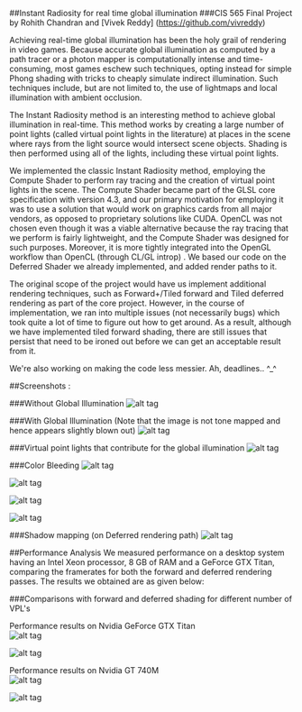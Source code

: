 ##Instant Radiosity for real time global illumination
###CIS 565 Final Project by Rohith Chandran and [Vivek Reddy] (https://github.com/vivreddy)

Achieving real-time global illumination has been the holy grail of rendering in video games. Because 
accurate global illumination as computed by a path tracer or a photon mapper is computationally intense 
and time-consuming, most games eschew such techniques, opting instead for simple Phong shading with tricks 
to cheaply simulate indirect illumination. Such techniques include, but are not limited to, the use of 
lightmaps and local illumination with ambient occlusion.  
  
The Instant Radiosity method is an interesting method to achieve global illumination in real-time. This 
method works by creating a large number of point lights (called virtual point lights in the literature) 
at places in the scene where rays from the light source would intersect scene objects. Shading is then 
performed using all of the lights, including these virtual point lights.
  
We implemented the classic Instant Radiosity method, employing the Compute Shader to perform ray tracing and the creation of virtual point lights in the scene. The Compute Shader became part of the GLSL core specification with version 4.3, and our primary motivation for employing it was to use a solution that would work on graphics cards from all major vendors, as opposed to proprietary solutions like CUDA. OpenCL was not chosen even though it was a viable alternative because the ray tracing that we perform is fairly lightweight, and the Compute Shader was designed for such purposes. Moreover, it is more tightly integrated into the OpenGL workflow than OpenCL (through CL/GL introp) . We based our code on the Deferred Shader we already implemented, and added render paths to it.

The original scope of the project would have us implement additional rendering techniques, such as Forward+/Tiled forward and Tiled deferred rendering as part of the core project. However, in the course of implementation, we ran into multiple issues (not necessarily bugs) which took quite a lot of time to figure out how to get around. As a result, although we have implemented tiled forward shading, there are still issues that persist that need to be ironed out before we can get an acceptable result from it.

We're also working on making the code less messier. Ah, deadlines.. ^_^

##Screenshots :

###Without Global Illumination
![alt tag](https://raw.github.com/rohith10/ForwardPlus-InstantRadiosity/forward-and-fplus/base/res/withoutGI.png?token=5392763__eyJzY29wZSI6IlJhd0Jsb2I6cm9oaXRoMTAvRm9yd2FyZFBsdXMtSW5zdGFudFJhZGlvc2l0eS9mb3J3YXJkLWFuZC1mcGx1cy9iYXNlL3Jlcy93aXRob3V0R0kucG5nIiwiZXhwaXJlcyI6MTM4NzUxMjczN30%3D--fb97916302564e8ba4c1b9ed39a084d2c6f7d84b)

###With Global Illumination (Note that the image is not tone mapped and hence appears slightly blown out)
![alt tag](https://raw.github.com/rohith10/ForwardPlus-InstantRadiosity/forward-and-fplus/base/res/withGI.png?token=5392763__eyJzY29wZSI6IlJhd0Jsb2I6cm9oaXRoMTAvRm9yd2FyZFBsdXMtSW5zdGFudFJhZGlvc2l0eS9mb3J3YXJkLWFuZC1mcGx1cy9iYXNlL3Jlcy93aXRoR0kucG5nIiwiZXhwaXJlcyI6MTM4NzUxMjgwM30%3D--a7aacaf087ed6412c4fc93c017c1d6d83c12c242)

###Virtual point lights that contribute for the global illumination
![alt tag](https://raw.github.com/rohith10/ForwardPlus-InstantRadiosity/master/base/res/uniformVPLsagain.png?token=5392763__eyJzY29wZSI6IlJhd0Jsb2I6cm9oaXRoMTAvRm9yd2FyZFBsdXMtSW5zdGFudFJhZGlvc2l0eS9tYXN0ZXIvYmFzZS9yZXMvdW5pZm9ybVZQTHNhZ2Fpbi5wbmciLCJleHBpcmVzIjoxMzg3NTE0NzUyfQ%3D%3D--ccdd2584eed3ecb37bd03fcac31bd81842d82a7f)

###Color Bleeding 
![alt tag](https://raw.github.com/rohith10/ForwardPlus-InstantRadiosity/master/base/res/colorbnoGI.png?token=5392763__eyJzY29wZSI6IlJhd0Jsb2I6cm9oaXRoMTAvRm9yd2FyZFBsdXMtSW5zdGFudFJhZGlvc2l0eS9tYXN0ZXIvYmFzZS9yZXMvY29sb3Jibm9HSS5wbmciLCJleHBpcmVzIjoxMzg3NTE0Nzk0fQ%3D%3D--4494acd8a83bc5739908c8deee75622c3e7d1559)

![alt tag](https://raw.github.com/rohith10/ForwardPlus-InstantRadiosity/master/base/res/colorbwithGI.png?token=5392763__eyJzY29wZSI6IlJhd0Jsb2I6cm9oaXRoMTAvRm9yd2FyZFBsdXMtSW5zdGFudFJhZGlvc2l0eS9tYXN0ZXIvYmFzZS9yZXMvY29sb3Jid2l0aEdJLnBuZyIsImV4cGlyZXMiOjEzODc1MTQ4MjN9--eaddd7c28913a62b691ed520dd7165d23f350fdf)

![alt tag](https://raw.github.com/rohith10/ForwardPlus-InstantRadiosity/master/base/res/colorbwithGI2.png?token=5392763__eyJzY29wZSI6IlJhd0Jsb2I6cm9oaXRoMTAvRm9yd2FyZFBsdXMtSW5zdGFudFJhZGlvc2l0eS9tYXN0ZXIvYmFzZS9yZXMvY29sb3Jid2l0aEdJMi5wbmciLCJleHBpcmVzIjoxMzg3NTE0ODg4fQ%3D%3D--4331e9e8d7c809e4fe33f55617cdf99088a4e322)

![alt tag](https://raw.github.com/rohith10/ForwardPlus-InstantRadiosity/master/base/res/colorbnoGI2.png?token=5392763__eyJzY29wZSI6IlJhd0Jsb2I6cm9oaXRoMTAvRm9yd2FyZFBsdXMtSW5zdGFudFJhZGlvc2l0eS9tYXN0ZXIvYmFzZS9yZXMvY29sb3Jibm9HSTIucG5nIiwiZXhwaXJlcyI6MTM4NzUxNDg1Mn0%3D--6e088683d7141a4f4b158c6fc98db7d2c8cbc0f4)

###Shadow mapping (on Deferred rendering path)
![alt tag](https://raw.github.com/rohith10/ForwardPlus-InstantRadiosity/master/base/res/shadowMap.png?token=5392763__eyJzY29wZSI6IlJhd0Jsb2I6cm9oaXRoMTAvRm9yd2FyZFBsdXMtSW5zdGFudFJhZGlvc2l0eS9tYXN0ZXIvYmFzZS9yZXMvc2hhZG93TWFwLnBuZyIsImV4cGlyZXMiOjEzODc1MTAzOTh9--ab178c15ef68255b247c3a0a6143ee768a183043)


##Performance Analysis
We measured performance on a desktop system having an Intel Xeon processor, 8 GB of RAM and a GeForce GTX Titan, comparing the framerates for both the forward and deferred rendering passes. The results we obtained are as given below:

###Comparisons with forward and deferred shading for different number of VPL's  

Performance results on Nvidia GeForce GTX Titan  
![alt tag](https://raw.github.com/rohith10/ForwardPlus-InstantRadiosity/master/base/res/Table2DellComparision.png?token=5392763__eyJzY29wZSI6IlJhd0Jsb2I6cm9oaXRoMTAvRm9yd2FyZFBsdXMtSW5zdGFudFJhZGlvc2l0eS9tYXN0ZXIvYmFzZS9yZXMvVGFibGUyRGVsbENvbXBhcmlzaW9uLnBuZyIsImV4cGlyZXMiOjEzODc1MTAyOTF9--e02411174e3a04a0e3043c535d8d35205fbddd28)

![alt tag](https://raw.github.com/rohith10/ForwardPlus-InstantRadiosity/master/base/res/Table1DellComparision.png?token=5392763__eyJzY29wZSI6IlJhd0Jsb2I6cm9oaXRoMTAvRm9yd2FyZFBsdXMtSW5zdGFudFJhZGlvc2l0eS9tYXN0ZXIvYmFzZS9yZXMvVGFibGUxRGVsbENvbXBhcmlzaW9uLnBuZyIsImV4cGlyZXMiOjEzODc1MTAyMzJ9--669deeeaa1abcb557af89c97d52df5045578de2a)

Performance results on Nvidia GT 740M  
![alt tag](https://raw.github.com/rohith10/ForwardPlus-InstantRadiosity/master/base/res/Table2HPComparision.png?token=5392763__eyJzY29wZSI6IlJhd0Jsb2I6cm9oaXRoMTAvRm9yd2FyZFBsdXMtSW5zdGFudFJhZGlvc2l0eS9tYXN0ZXIvYmFzZS9yZXMvVGFibGUySFBDb21wYXJpc2lvbi5wbmciLCJleHBpcmVzIjoxMzg3NTEwMzUwfQ%3D%3D--902af622e9453664f965cafcb725c106e13e0656)

![alt tag](https://raw.github.com/rohith10/ForwardPlus-InstantRadiosity/master/base/res/Table1HPComparision.png?token=5392763__eyJzY29wZSI6IlJhd0Jsb2I6cm9oaXRoMTAvRm9yd2FyZFBsdXMtSW5zdGFudFJhZGlvc2l0eS9tYXN0ZXIvYmFzZS9yZXMvVGFibGUxSFBDb21wYXJpc2lvbi5wbmciLCJleHBpcmVzIjoxMzg3NTEwMzI1fQ%3D%3D--b4bb15be395ebd2e1890e34d86fd1e08e285bb5f)
